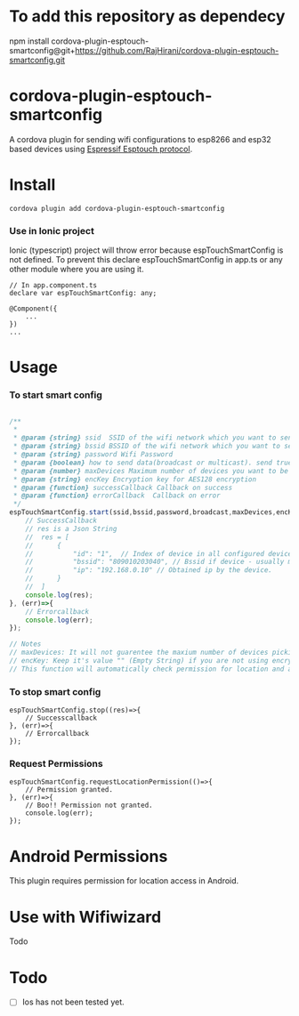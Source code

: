 # To add this repository as dependecy
npm install cordova-plugin-esptouch-smartconfig@git+https://github.com/RajHirani/cordova-plugin-esptouch-smartconfig.git

# cordova-plugin-esptouch-smartconfig
A cordova plugin for sending wifi configurations to esp8266 and esp32 based devices using [Espressif Esptouch protocol](https://www.espressif.com/en/products/software/esp-touch/overview).

# Install

`cordova plugin add cordova-plugin-esptouch-smartconfig`

### Use in Ionic project
Ionic (typescript) project will throw error because espTouchSmartConfig is not defined. To prevent this declare espTouchSmartConfig in app.ts or any other module where you are using it.
```
// In app.component.ts
declare var espTouchSmartConfig: any;

@Component({
	...
})
...

``` 

# Usage

### To start smart config
```Javascript

/**
 * 
 * @param {string} ssid  SSID of the wifi network which you want to send too device
 * @param {string} bssid BSSID of the wifi network which you want to send to the device
 * @param {string} password Wifi Password
 * @param {boolean} how to send data(broadcast or multicast). send true for broadcasting false otherwise
 * @param {number} maxDevices Maximum number of devices you want to be configured
 * @param {string} encKey Encryption key for AES128 encryption
 * @param {function} successCallback Callback on success
 * @param {function} errorCallback  Callback on error
 */
espTouchSmartConfig.start(ssid,bssid,password,broadcast,maxDevices,encKey, (res)=>{
	// SuccessCallback
	// res is a Json String 
	//	res = [
	//		{
	//			"id": "1",	// Index of device in all configured devices.
	//			"bssid": "809010203040", // Bssid if device - usually mac address of the device
	//			"ip": "192.168.0.10" // Obtained ip by the device. 
	//		}
	//	]
	console.log(res); 
}, (err)=>{
	// Errorcallback
	console.log(err);
});

// Notes
// maxDevices: It will not guarentee the maxium number of devices picking up the config. But it'll stop as soon as confirmation is received from these many devices. 
// encKey: Keep it's value "" (Empty String) if you are not using encryption 
// This function will automatically check permission for location and ask for permission if not granted. 
```

### To stop smart config

```
espTouchSmartConfig.stop((res)=>{
	// Successcallback
}, (err)=>{
	// Errorcallback
});
```

### Request Permissions

```
espTouchSmartConfig.requestLocationPermission(()=>{
	// Permission granted. 
}, (err)=>{
	// Boo!! Permission not granted.
	console.log(err); 
});
```


# Android Permissions
This plugin requires permission for location access in Android. 

# Use with Wifiwizard
Todo

# Todo
- [ ] Ios has not been tested yet. 
